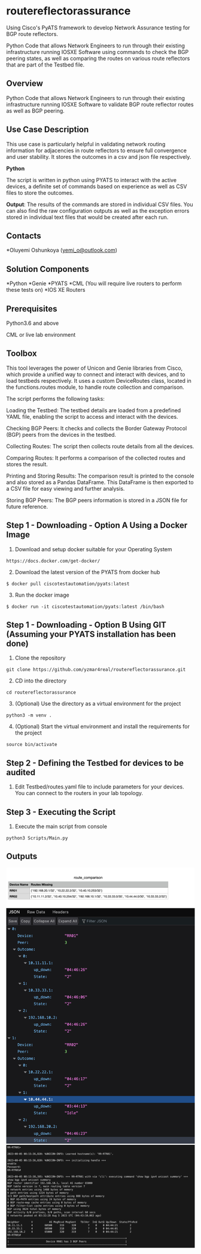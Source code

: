 # routereflectorassurance
Using Cisco's PyATS framework to develop Network Assurance testing for BGP route reflectors.

Python Code that allows Network Engineers to run through their existing infrastructure running IOSXE Software using commands to check the BGP peering states, as well as comparing the routes on various route reflectors that are part of the Testbed file.
 
## Overview

 Python Code that allows Network Engineers to run through their existing infrastructure running IOSXE Software to validate BGP route reflector routes as well as BGP peering.

## Use Case Description

This use case is particularly helpful in validating network routing information for adjacencies in route reflectors to ensure full convergence and user stability. It stores the outcomes in a csv and json file respectively.

**Python**

The script is written in python using PYATS to interact with the active devices, a definite set of commands based on experience as well as CSV files to store the outcomes.

**Output**: The results of the commands are stored in individual CSV files. You can also find the raw configuration outputs as well as the exception errors stored in individual text files that would be created after each run.

## Contacts
*Oluyemi Oshunkoya (yemi_o@outlook.com)

## Solution Components
*Python
*Genie
*PYATS
*CML (You will require live routers to perform these tests on)
*IOS XE Routers

## Prerequisites 

Python3.6 and above

CML or live lab environment

## Toolbox

This tool leverages the power of Unicon and Genie libraries from Cisco, which provide a unified way to connect and interact with devices, and to load testbeds respectively. It uses a custom DeviceRoutes class, located in the functions.routes module, to handle route collection and comparison.

The script performs the following tasks:

Loading the Testbed: The testbed details are loaded from a predefined YAML file, enabling the script to access and interact with the devices.

Checking BGP Peers: It checks and collects the Border Gateway Protocol (BGP) peers from the devices in the testbed.

Collecting Routes: The script then collects route details from all the devices.

Comparing Routes: It performs a comparison of the collected routes and stores the result.

Printing and Storing Results: The comparison result is printed to the console and also stored as a Pandas DataFrame. This DataFrame is then exported to a CSV file for easy viewing and further analysis.

Storing BGP Peers: The BGP peers information is stored in a JSON file for future reference.


## Step 1 - Downloading - Option A Using a Docker Image

1. Download and setup docker suitable for your Operating System
   
```
https://docs.docker.com/get-docker/
```

2. Download the latest version of the PYATS from docker hub

```
$ docker pull ciscotestautomation/pyats:latest
```


3. Run the docker image
   
```
$ docker run -it ciscotestautomation/pyats:latest /bin/bash
```

## Step 1 - Downloading - Option B Using GIT (Assuming your PYATS installation has been done)

1. Clone the repository

```
git clone https://github.com/yzmar4real/routereflectorassurance.git
```

2. CD into the directory 

```
cd routereflectorassurance
```

3. (Optional) Use the directory as a virtual environment for the project

```
python3 -m venv .
```

4. (Optional) Start the virtual environment and install the requirements for the project

```
source bin/activate
```

## Step 2 - Defining the Testbed for devices to be audited

1. Edit Testbed/routes.yaml file to include parameters for your devices. You can connect to the routers in your lab topology. 

## Step 3 - Executing the Script 

1. Execute the main script from console

```
python3 Scripts/Main.py
```


## Outputs

![SampleOutcomes001](OutputScreenShot1.png)
![SampleOutcomes002](OutputScreenShot2.png)
![SampleOutcomes003](OutputScreenShot3.png)
